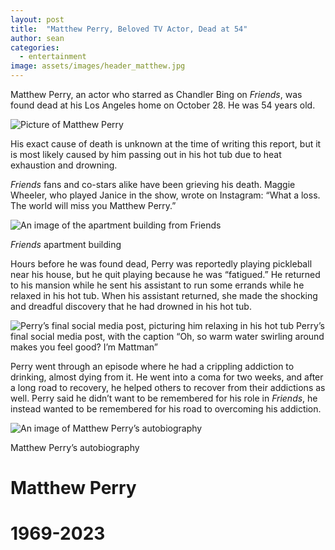 ```yaml
---
layout: post
title:  "Matthew Perry, Beloved TV Actor, Dead at 54"
author: sean
categories:
  - entertainment
image: assets/images/header_matthew.jpg
---
```


Matthew Perry, an actor who starred as Chandler Bing on _Friends_, was found dead at his Los Angeles home on October 28. He was 54 years old.

![Picture of Matthew Perry](https://lh7-us.googleusercontent.com/zDMQfShWk7-dWDWYVc79AKOQsIiOwBO3NG5cOYo9YuRZ3LpRmIvIiBAzSJMAJz0JMdZeUDpJfkMsMYmV-aLWR1mg-z4VHcvulQPTZ2YqldFrDHrWWRIv8X3hmsBQiTjU4jQ3EeVsaGEcscxmHPlKwpk)

His exact cause of death is unknown at the time of writing this report, but it is most likely caused by him passing out in his hot tub due to heat exhaustion and drowning.

_Friends_ fans and co-stars alike have been grieving his death. Maggie Wheeler, who played Janice in the show, wrote on Instagram: “What a loss. The world will miss you Matthew Perry.”

![An image of the apartment building from Friends](https://lh7-us.googleusercontent.com/1cs-ZCrJs9eD_UCkzZMvp_w9C3BlFfZ0l_mFgRj67COHMmgpp8Jig0gP9TfiwdXahJ4lpRqW9Jom5gHcjMeIzuee6Gk884X0UkRHrWpXoH7Ary0GnTcM3LkBoM-DOelDS56BKk6Vgi2oAc1e-gzra6g)

_Friends_ apartment building

Hours before he was found dead, Perry was reportedly playing pickleball near his house, but he quit playing because he was “fatigued.” He returned to his mansion while he sent his assistant to run some errands while he relaxed in his hot tub. When his assistant returned, she made the shocking and dreadful discovery that he had drowned in his hot tub.

![Perry’s final social media post, picturing him relaxing in his hot tub](https://lh7-us.googleusercontent.com/fffxGrIzaAjXyi_SphFGu7dJ4oMKIv0sfZgTTyB-DX9zH9LQwkh1fYitlOrUcEnUu1_6Z0wvmGERX1tgRNtLzjYjC6UHPUbm9VZWFqc8xTL9p9-w2Gb0E3fzSlSKJE8DXZnJ0-VERculO8df8MCFvhg)
Perry’s final social media post, with the caption “Oh, so warm water swirling around makes you feel good? I’m Mattman”

Perry went through an episode where he had a crippling addiction to drinking, almost dying from it. He went into a coma for two weeks, and after a long road to recovery, he helped others to recover from their addictions as well. Perry said he didn’t want to be remembered for his role in _Friends_, he instead wanted to be remembered for his road to overcoming his addiction.

![An image of Matthew Perry’s autobiography](https://lh7-us.googleusercontent.com/tTLKHXbw1HLq58Fc2wAeF45jmLJnbPdaCxdE2_cMPeySUoCHC0Ve6LRWvcICSM4cR6EfxA5q5vU9t1AEwm6acPyOkfzX-RX4OhG9Ih-dRSEOLaa3ITU4WAP9-Fl6EHO7KAruovtCISUd5brjmYZ9dL0)

Matthew Perry’s autobiography

# Matthew Perry

# 1969-2023